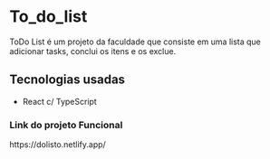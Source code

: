 # To_do_list

<div>
ToDo List é um projeto da faculdade que consiste em uma lista que adicionar tasks, conclui os itens e os exclue.
</div>

## Tecnologias usadas
-  React c/ TypeScript

### Link do projeto Funcional
<link target="_blank">https://dolisto.netlify.app/</link>
